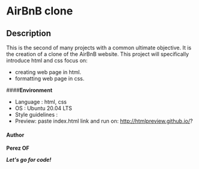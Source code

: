 #	**AirBnB clone**
##	**Description**
This is the second of many projects with a common ultimate objective. It is the creation of a clone of the AirBnB website.
This project will specifically introduce html and css focus on:
* creating web page in html.
* formatting web page in css.

####**Environment**
* Language : html, css
* OS : Ubuntu 20.04 LTS
* Style guidelines :
* Preview: paste index.html link and run on: http://htmlpreview.github.io/?

####	**Author**
**Perez OF**

***Let's go for code!***
